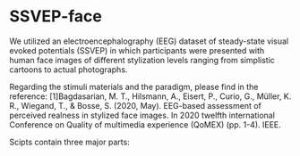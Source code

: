 # SSVEP-face
We utilized an electroencephalography (EEG) dataset of steady-state visual evoked potentials (SSVEP) in which participants were presented with human face images of different stylization levels ranging from simplistic cartoons to actual photographs.

Regarding the stimuli materials and the paradigm, please find in the reference: 
[1]Bagdasarian, M. T., Hilsmann, A., Eisert, P., Curio, G., Müller, K. R., Wiegand, T., & Bosse, S. (2020, May). EEG-based assessment of perceived realness in stylized face images. In 2020 twelfth international Conference on Quality of multimedia experience (QoMEX) (pp. 1-4). IEEE.

Scipts contain three major parts:

